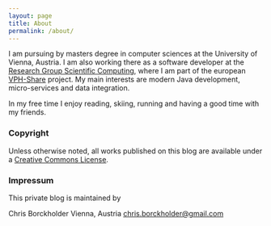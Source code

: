 ```yaml
---
layout: page
title: About
permalink: /about/
---
```


I am pursuing by masters degree in computer sciences at the University of Vienna, Austria. I am also working there as a software developer at the [Research Group Scientific Computing], where I am part of the european [VPH-Share] project. My main interests are modern Java development, micro-services and data integration.

In my free time I enjoy reading, skiing, running and having a good time with my friends.

### Copyright

Unless otherwise noted, all works published on this blog are available under a [Creative Commons License][CCL].

### Impressum

This private blog is maintained by

Chris Borckholder
Vienna, Austria
[chris.borckholder@gmail.com](mailto:chris.borckholder@gmail.com)

[Research Group Scientific Computing]: http://cs.univie.ac.at/research/research-groups/scientific-computing/
[VPH-Share]: http://vph-share.eu/
[CCL]: http://creativecommons.org/licenses/by/4.0/

